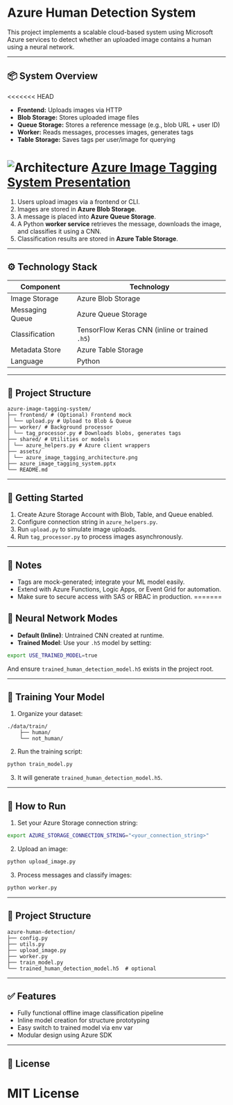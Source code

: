 # Azure Human Detection System

This project implements a scalable cloud-based system using Microsoft Azure services to detect whether an uploaded image contains a human using a neural network.

---

## 📦 System Overview

<<<<<<< HEAD
- **Frontend:** Uploads images via HTTP
- **Blob Storage:** Stores uploaded image files
- **Queue Storage:** Stores a reference message (e.g., blob URL + user ID)
- **Worker:** Reads messages, processes images, generates tags
- **Table Storage:** Saves tags per user/image for querying

![Architecture](https://github.com/user-attachments/assets/675d50e8-41a5-450b-822f-e620705306cb)
[Azure Image Tagging System Presentation](https://github.com/user-attachments/files/20062260/azure_image_tagging_system.pptx)
=======
1. Users upload images via a frontend or CLI.
2. Images are stored in **Azure Blob Storage**.
3. A message is placed into **Azure Queue Storage**.
4. A Python **worker service** retrieves the message, downloads the image, and classifies it using a CNN.
5. Classification results are stored in **Azure Table Storage**.


---

## ⚙️ Technology Stack

| Component        | Technology                 |
|------------------|-----------------------------|
| Image Storage    | Azure Blob Storage          |
| Messaging Queue  | Azure Queue Storage         |
| Classification   | TensorFlow Keras CNN (inline or trained `.h5`) |
| Metadata Store   | Azure Table Storage         |
| Language         | Python                      |

---


## 📁 Project Structure
```
azure-image-tagging-system/
├── frontend/ # (Optional) Frontend mock
│ └── upload.py # Upload to Blob & Queue
├── worker/ # Background processor
│ └── tag_processor.py # Downloads blobs, generates tags
├── shared/ # Utilities or models
│ └── azure_helpers.py # Azure client wrappers
├── assets/
│ └── azure_image_tagging_architecture.png
├── azure_image_tagging_system.pptx
└── README.md
```
---

## 🚀 Getting Started

1. Create Azure Storage Account with Blob, Table, and Queue enabled.
2. Configure connection string in `azure_helpers.py`.
3. Run `upload.py` to simulate image uploads.
4. Run `tag_processor.py` to process images asynchronously.

---

## 🧠 Notes

- Tags are mock-generated; integrate your ML model easily.
- Extend with Azure Functions, Logic Apps, or Event Grid for automation.
- Make sure to secure access with SAS or RBAC in production.
=======
## 🧠 Neural Network Modes

- **Default (Inline)**: Untrained CNN created at runtime.
- **Trained Model**: Use your `.h5` model by setting:

```bash
export USE_TRAINED_MODEL=true
```

And ensure `trained_human_detection_model.h5` exists in the project root.

---

## 🧪 Training Your Model

1. Organize your dataset:
```
./data/train/
    ├── human/
    └── not_human/
```

2. Run the training script:
```bash
python train_model.py
```

3. It will generate `trained_human_detection_model.h5`.

---

## 🚀 How to Run

1. Set your Azure Storage connection string:
```bash
export AZURE_STORAGE_CONNECTION_STRING="<your_connection_string>"
```

2. Upload an image:
```bash
python upload_image.py
```

3. Process messages and classify images:
```bash
python worker.py
```

---

## 📂 Project Structure

```
azure-human-detection/
├── config.py
├── utils.py
├── upload_image.py
├── worker.py
├── train_model.py
└── trained_human_detection_model.h5  # optional
```

---

## ✅ Features

- Fully functional offline image classification pipeline
- Inline model creation for structure prototyping
- Easy switch to trained model via env var
- Modular design using Azure SDK


---

## 📄 License


MIT License
=======

